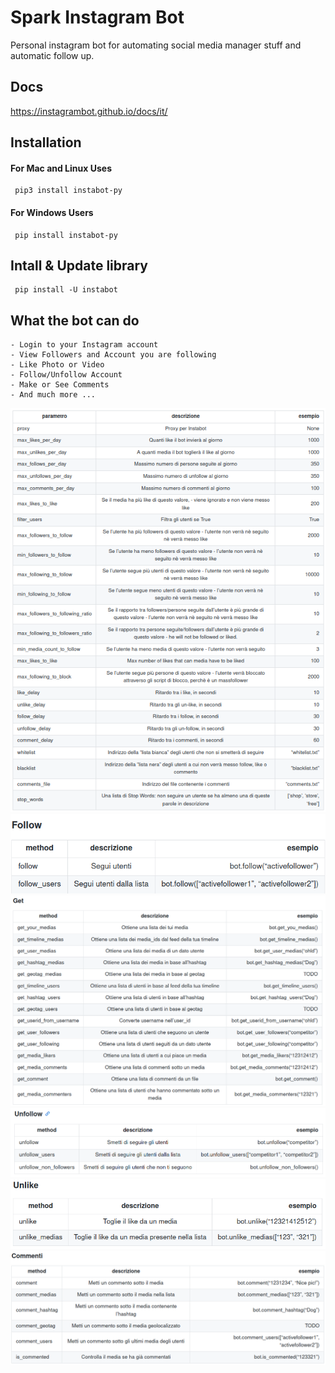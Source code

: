 # Spark Instagram Bot
Personal instagram bot for automating social media manager stuff and automatic follow up.

## Docs
https://instagrambot.github.io/docs/it/

## Installation
#### For Mac and Linux Uses
     pip3 install instabot-py

#### For Windows Users
     pip install instabot-py

## Intall & Update library
     pip install -U instabot


## What the bot can do
    - Login to your Instagram account
    - View Followers and Account you are following
    - Like Photo or Video
    - Follow/Unfollow Account
    - Make or See Comments
    - And much more ... 

![Alt text](docs/img/bot_parameters.png?raw=true)
![Alt text](docs/img/follow_methods.png?raw=true)
![Alt text](docs/img/get_methods.png?raw=true )
![Alt text](docs/img/unfollow_methods.png?raw=true )
![Alt text](docs/img/unlike_methods.png?raw=true )
![Alt text](docs/img/comments.png?raw=true)

